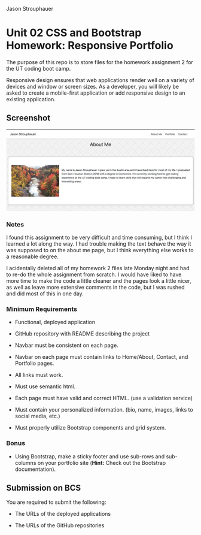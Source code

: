 Jason Strouphauer


# Unit 02 CSS and Bootstrap Homework: Responsive Portfolio

The purpose of this repo is to store files for the homework assignment 2 for the UT coding boot camp.

Responsive design ensures that web applications render well on a variety of devices and window or screen sizes. As a developer, you will likely be asked to create a mobile-first application or add responsive design to an existing application. 

## Screenshot
![Screenshot of the Project](https://github.com/jdstroup10/Homework-2/blob/master/Screen%20Shot%202020-03-18%20at%206.06.11%20PM.png)

### Notes

I found this assignment to be very difficult and time consuming, but I think I learned a lot along the way. I had trouble making the text behave the way it was supposed to on the about me page, but I think everything else works to a reasonable degree. 

I acidentally deleted all of my homework 2 files late Monday night and had to re-do the whole assignment from scratch. I would have liked to have more time to make the code a little cleaner and the pages look a little nicer, as well as leave more extensive comments in the code, but I was rushed and did most of this in one day. 





### Minimum Requirements

* Functional, deployed application

* GitHub repository with README describing the project

* Navbar must be consistent on each page.

* Navbar on each page must contain links to Home/About, Contact, and Portfolio pages.

* All links must work.

* Must use semantic html.

* Each page must have valid and correct HTML. (use a validation service)

* Must contain your personalized information. (bio, name, images, links to social media, etc.)

* Must properly utilize Bootstrap components and grid system.


### Bonus

* Using Bootstrap, make a sticky footer and use sub-rows and sub-columns on your portfolio site (**Hint:** Check out the Bootstrap documentation).



## Submission on BCS

You are required to submit the following:

* The URLs of the deployed applications

* The URLs of the GitHub repositories
